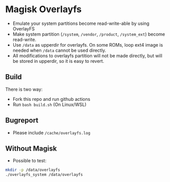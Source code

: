 # Magisk Overlayfs

- Emulate your system partitions become read-write-able by using OverlayFS
- Make system partition (`/system`, `/vendor`, `/product`, `/system_ext`) become read-write.
- Use `/data` as upperdir for overlayfs. On some ROMs, loop ext4 image is needed when `/data` cannot be used directly.
- All modifications to overlayfs partition will not be made directly, but will be stored in upperdir, so it is easy to revert.

## Build

There is two way:
- Fork this repo and run github actions
- Run `bash build.sh` (On Linux/WSL)

## Bugreport

- Please include `/cache/overlayfs.log`

## Without Magisk

- Possible to test:

```bash
mkdir -p /data/overlayfs
./overlayfs_system /data/overlayfs
```
